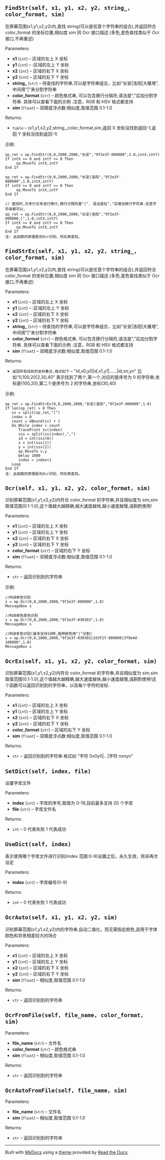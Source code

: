 
## `FindStr(self, x1, y1, x2, y2, string_, color_format, sim)`

在屏幕范围(x1,y1,x2,y2)内,查找 string(可以是任意个字符串的组合),并返回符合 color_format 的坐标位置,相似度 sim 同 Ocr 接口描述.(多色,差色查找类似于 Ocr 接口,不再重述)

Parameters:

- **x1** (`int`) – 区域的左上 X 坐标
- **y1** (`int`) – :区域的左上 Y 坐标
- **x2** (`int`) – 区域的右下 X 坐标
- **y2** (`int`) – 区域的右下 Y 坐标
- **string\_** (`str`) – 待查找的字符串,可以是字符串组合，比如"长安|洛阳|大雁塔",中间用"|"来分割字符串
- **color_format** (`str`) – 颜色格式串, 可以包含换行分隔符,语法是","后加分割字符串. 具体可以查看下面的示例 .注意，RGB 和 HSV 格式都支持
- **sim** (`float`) – 双精度浮点数:相似度,取值范围 0.1-1.0

Returns:

- `tuple` – (x1,y1,x2,y2,string\_,color_format,sim,返回 X 坐标没找到返回-1,返回 Y 坐标没找到返回-1)

示例:

    op_ret = op.FindStr(0,0,2000,2000,"长安","9f2e3f-000000",1.0,intX,intY)
    If intX >= 0 and intY >= 0 Then
         op.MoveTo intX,intY
    End If

    op_ret = op.FindStr(0,0,2000,2000,"长安|洛阳","9f2e3f-000000",1.0,intX,intY)
    If intX >= 0 and intY >= 0 Then
         op.MoveTo intX,intY
    End If

    // 查找时,对多行文本进行换行,换行分隔符是"|". 语法是在","后增加换行字符串.任意字符串都可以.
    op_ret = op.FindStr(0,0,2000,2000,"长安|洛阳","9f2e3f-000000,|",1.0,intX,intY)
    If intX >= 0 and intY >= 0 Then
         op.MoveTo intX,intY
    End If
    注: 此函数的原理是先Ocr识别，然后再查找。

## `FindStrEx(self, x1, y1, x2, y2, string_, color_format, sim)`

在屏幕范围(x1,y1,x2,y2)内,查找 string(可以是任意个字符串的组合),并返回符合 color_format 的坐标位置,相似度 sim 同 Ocr 接口描述.(多色,差色查找类似于 Ocr 接口,不再重述)

Parameters:

- **x1** (`int`) – 区域的左上 X 坐标
- **y1** (`int`) – :区域的左上 Y 坐标
- **x2** (`int`) – 区域的右下 X 坐标
- **y2** (`int`) – 区域的右下 Y 坐标
- **string\_** (`str`) – 待查找的字符串,可以是字符串组合，比如"长安|洛阳|大雁塔",中间用"|"来分割字符串
- **color_format** (`str`) – 颜色格式串, 可以包含换行分隔符,语法是","后加分割字符串. 具体可以查看下面的示例 .注意，RGB 和 HSV 格式都支持
- **sim** (`float`) – 双精度浮点数:相似度,取值范围 0.1-1.0

Returns:

- `返回所有找到的坐标集合,格式如下` – "id,x0,y0|id,x1,y1|......|id,xn,yn" 比如"0,100,20|2,30,40" 表示找到了两个,第一个,对应的是序号为 0 的字符串,坐标是(100,20),第二个是序号为 2 的字符串,坐标(30,40)

示例:

    op_ret = op.FindStrEx(0,0,2000,2000,"长安|洛阳","9f2e3f-000000",1.0)
    If len(op_ret) > 0 Then
       ss = split(op_ret,"|")
       index = 0
       count = UBound(ss) + 1
       Do While index < count
          TracePrint ss(index)
          sss = split(ss(index),",")
          id = int(sss(0))
          x = int(sss(1))
          y = int(sss(2))
          op.MoveTo x,y
          Delay 1000
          index = index+1
       Loop
    End If
    注: 此函数的原理是先Ocr识别，然后再查找。

## `Ocr(self, x1, y1, x2, y2, color_format, sim)`

识别屏幕范围(x1,y1,x2,y2)内符合 color_format 的字符串,并且相似度为 sim,sim 取值范围(0.1-1.0),这个值越大越精确,越大速度越快,越小速度越慢,请斟酌使用!

Parameters:

- **x1** (`int`) – 区域的左上 X 坐标
- **y1** (`int`) – 区域的左上 Y 坐标
- **x2** (`int`) – 区域的右下 X 坐标
- **y2** (`int`) – 区域的右下 Y 坐标
- **color_format** (`str`) – 区域的右下 Y 坐标
- **sim** (`float`) – 双精度浮点数:相似度,取值范围 0.1-1.0

Returns:

- `str` – 返回识别到的字符串

示例:

    //RGB单色识别
    s = op.Ocr(0,0,2000,2000,"9f2e3f-000000",1.0)
    MessageBox s

    //RGB单色差色识别
    s = op.Ocr(0,0,2000,2000,"9f2e3f-030303",1.0)
    MessageBox s

    //RGB多色识别(最多支持10种,每种颜色用"|"分割)
    s = op.Ocr(0,0,2000,2000,"9f2e3f-030303|2d3f2f-000000|3f9e4d-100000",1.0)
    MessageBox s

## `OcrEx(self, x1, y1, x2, y2, color_format, sim)`

识别屏幕范围(x1,y1,x2,y2)内符合 color_format 的字符串,并且相似度为 sim,sim 取值范围(0.1-1.0),这个值越大越精确,越大速度越快,越小速度越慢,请斟酌使用!这个函数可以返回识别到的字符串，以及每个字符的坐标.

Parameters:

- **x1** (`int`) – 区域的左上 X 坐标
- **y1** (`int`) – 区域的左上 Y 坐标
- **x2** (`int`) – 区域的右下 X 坐标
- **y2** (`int`) – 区域的右下 Y 坐标
- **color_format** (`str`) – 区域的右下 Y 坐标
- **sim** (`float`) – 双精度浮点数:相似度,取值范围 0.1-1.0

Returns:

- `str` – 返回识别到的字符串 格式如 "字符 0$x0$y0|…|字符 n$xn$yn"

## `SetDict(self, index, file)`

设置字库文件

Parameters:

- **index** (`int`) – 字库的序号,取值为 0-19,目前最多支持 20 个字库
- **file** (`str`) – 字库文件名

Returns:

- `int` – 0 代表失败 1 代表成功

## `UseDict(self, index)`

表示使用哪个字库文件进行识别(index 范围:0-9)设置之后，永久生效，除非再次设定

Parameters:

- **index** (`int`) – 字库编号(0-9)

Returns:

- `int` – 0 代表失败 1 代表成功

## `OcrAuto(self, x1, y1, x2, y2, sim)`

识别屏幕范围(x1,y1,x2,y2)内的字符串,自动二值化，而无需指定颜色,适用于字体颜色和背景相差较大的场合

Parameters:

- **x1** (`int`) – 区域的左上 X 坐标
- **y1** (`int`) – 区域的左上 Y 坐标
- **x2** (`int`) – 区域的右下 X 坐标
- **y2** (`int`) – 区域的右下 Y 坐标
- **sim** (`float`) – 相似度,取值范围 0.1-1.0

Returns:

- `str` – 返回识别到的字符串

## `OcrFromFile(self, file_name, color_format, sim)`

Parameters:

- **file_name** (`str`) – 文件名
- **color_format** (`str`) – 颜色格式串
- **sim** (`float`) – 相似度,取值范围 0.1-1.0

Returns:

- `str` – 返回识别到的字符串

## `OcrAutoFromFile(self, file_name, sim)`

Parameters:

- **file_name** (`str`) – 文件名
- **sim** (`float`) – 相似度,取值范围 0.1-1.0

Returns:

- `str` – 返回识别到的字符串

---

Built with [MkDocs](https://www.mkdocs.org/) using a [theme](https://github.com/snide/sphinx_rtd_theme) provided by [Read the Docs](https://readthedocs.org).
